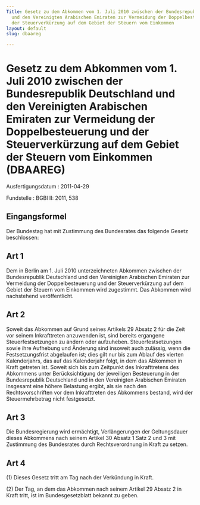 ```yaml
---
Title: Gesetz zu dem Abkommen vom 1. Juli 2010 zwischen der Bundesrepublik Deutschland
  und den Vereinigten Arabischen Emiraten zur Vermeidung der Doppelbesteuerung und
  der Steuerverkürzung auf dem Gebiet der Steuern vom Einkommen
layout: default
slug: dbaareg

---
```


# Gesetz zu dem Abkommen vom 1. Juli 2010 zwischen der Bundesrepublik Deutschland und den Vereinigten Arabischen Emiraten zur Vermeidung der Doppelbesteuerung und der Steuerverkürzung auf dem Gebiet der Steuern vom Einkommen (DBAAREG)

Ausfertigungsdatum
:   2011-04-29

Fundstelle
:   BGBl II: 2011, 538


## Eingangsformel

Der Bundestag hat mit Zustimmung des Bundesrates das folgende Gesetz
beschlossen:


## Art 1

Dem in Berlin am 1. Juli 2010 unterzeichneten Abkommen zwischen der
Bundesrepublik Deutschland und den Vereinigten Arabischen Emiraten zur
Vermeidung der Doppelbesteuerung und der Steuerverkürzung auf dem
Gebiet der Steuern vom Einkommen wird zugestimmt. Das Abkommen wird
nachstehend veröffentlicht.


## Art 2

Soweit das Abkommen auf Grund seines Artikels 29 Absatz 2 für die Zeit
vor seinem Inkrafttreten anzuwenden ist, sind bereits ergangene
Steuerfestsetzungen zu ändern oder aufzuheben. Steuerfestsetzungen
sowie ihre Aufhebung und Änderung sind insoweit auch zulässig, wenn
die Festsetzungsfrist abgelaufen ist; dies gilt nur bis zum Ablauf des
vierten Kalenderjahrs, das auf das Kalenderjahr folgt, in dem das
Abkommen in Kraft getreten ist. Soweit sich bis zum Zeitpunkt des
Inkrafttretens des Abkommens unter Berücksichtigung der jeweiligen
Besteuerung in der Bundesrepublik Deutschland und in den Vereinigten
Arabischen Emiraten insgesamt eine höhere Belastung ergibt, als sie
nach den Rechtsvorschriften vor dem Inkrafttreten des Abkommens
bestand, wird der Steuermehrbetrag nicht festgesetzt.


## Art 3

Die Bundesregierung wird ermächtigt, Verlängerungen der Geltungsdauer
dieses Abkommens nach seinem Artikel 30 Absatz 1 Satz 2 und 3 mit
Zustimmung des Bundesrates durch Rechtsverordnung in Kraft zu setzen.


## Art 4

(1) Dieses Gesetz tritt am Tag nach der Verkündung in Kraft.

(2) Der Tag, an dem das Abkommen nach seinem Artikel 29 Absatz 2 in
Kraft tritt, ist im Bundesgesetzblatt bekannt zu geben.

